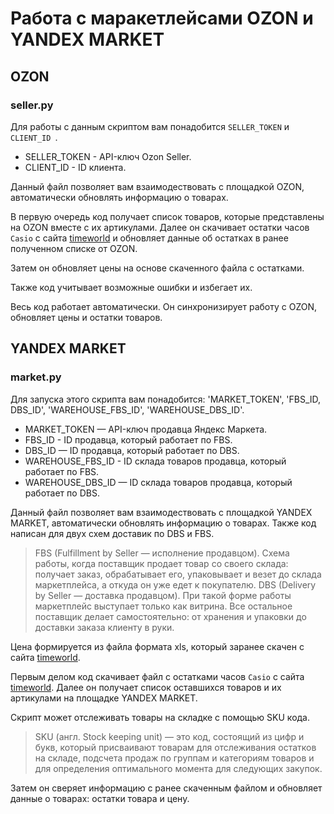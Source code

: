 # Работа с маракетлейсами OZON и YANDEX MARKET
## OZON
### seller.py
Для работы с данным скриптом вам понадобится `SELLER_TOKEN` и `CLIENT_ID `.
- SELLER_TOKEN - API-ключ Ozon Seller.
- CLIENT_ID - ID клиента.

Данный файл позволяет вам взаимодествовать с площадкой OZON, автоматически обновлять информацию о товарах.

В первую очередь код получает список товаров, которые представлены на OZON вместе с их артикулами. Далее он скачивает остатки часов `Casio` с сайта [timeworld](https://timeworld.ru/) и обновляет данные об остатках в ранее полученном списке от OZON. 

Затем он обновляет цены на основе скаченного файла с остатками. 

Также код учитывает возможные ошибки и избегает их.

Весь код работает автоматически. Он синхронизирует работу с OZON, обновляет цены и остатки товаров.
## YANDEX MARKET
### market.py
Для запуска этого скрипта вам понадобится: 'MARKET_TOKEN', 'FBS_ID, DBS_ID', 'WAREHOUSE_FBS_ID', 'WAREHOUSE_DBS_ID'. 
- MARKET_TOKEN — API-ключ продавца Яндекс Маркета.
- FBS_ID - ID продавца, который работает по FBS.
- DBS_ID — ID продавца, который работает по DBS.
- WAREHOUSE_FBS_ID - ID склада товаров продавца, который работает по FBS.
- WAREHOUSE_DBS_ID — ID склада товаров продавца, который работает по DBS. 
  
Данный файл позволяет вам взаимодествовать с площадкой YANDEX MARKET, автоматически обновлять информацию о товарах. Также код написан для двух схем доставик по DBS и FBS. 
>FBS (Fulfillment by Seller — исполнение продавцом). Схема работы, когда поставщик продает товар со своего склада: получает заказ, обрабатывает его, упаковывает и везет до склада маркетплейса, а откуда он уже едет к покупателю.
>DBS (Delivery by Seller — доставка продавцом). При такой форме работы маркетплейс выступает только как витрина. Все остальное поставщик делает самостоятельно: от хранения и упаковки до доставки заказа клиенту в руки.

Цена формируется из файла формата xls, который заранее скачен с сайта [timeworld](https://timeworld.ru/).

Первым делом код скачивает файл с остатками часов `Casio` с сайта [timeworld](https://timeworld.ru/). Далее он получает список оставшихся товаров и их артикулами на площадке YANDEX MARKET. 

Скрипт может отслеживать товары на складке с помощью SKU кода.
>SKU (англ. Stock keeping unit) — это код, состоящий из цифр и букв, который присваивают товарам для отслеживания остатков на складе, подсчета продаж по группам и категориям товаров и для определения оптимального момента для следующих закупок.

Затем он сверяет информацию с ранее скаченным файлом и обновляет данные о товарах: остатки товара и цену.
